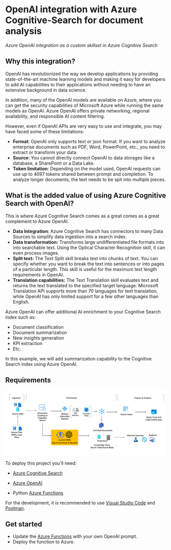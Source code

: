 # OpenAI integration with Azure Cognitive-Search for document analysis
*Azure OpenAI integration as a custom skillset in Azure Cognitive Search*

## Why this integration?

OpenAI has revolutionized the way we develop applications by providing state-of-the-art machine learning models and making it easy for developers to add AI capabilities to their applications without needing to have an extensive background in data science. 

In addition, many of the OpenAI models are available on Azure, where you can get the security capabilities of Microsoft Azure while running the same models as OpenAI. Azure OpenAI offers private networking, regional availability, and responsible AI content filtering.

However, even if OpenAI APIs are very easy to use and integrate, you may have faced some of these limitations:

- **Format**: OpenAI only supports text or json format. If you want to analyze enterprise documents such as PDF, Word, PowerPoint, etc., you need to extract or transform your data.
- **Source**: You cannot directly connect OpenAI to data storages like a database, a SharePoint or a Data Lake.
- **Token limitation**: Depending on the model used, OpenAI requests can use up to 4097 tokens shared between prompt and completion. To analyze longer documents, the text needs to be spit into multiple pieces.

## What is the added value of using Azure Cognitive Search with OpenAI?

This is where Azure Cognitive Search comes as a great comes as a great complement to Azure OpenAI.

- **Data Integration**: Azure Cognitive Search has connectors to many Data Sources to simplify data ingestion into a search index.
- **Data transformation:** Transforms large undifferentiated file formats into into searchable text. Using the Optical Character Recognition skill, it can even process images.
- **Split text:** The Text Split skill breaks text into chunks of text. You can specify whether you want to break the text into sentences or into pages of a particular length. This skill is  useful for the maximum text length requirements in OpenAI. 
- **Translation capabilities:** The Text Translation skill evaluates text and returns the text translated to the specified target language. Microsoft Translation API supports more than 70 languages for text translation, while OpenAI has only limited support for a few other languages than English.

Azure OpenAI can offer additional AI enrichment to your Cognitive Search index such as:

- Document classification
- Document summarization
- New insights generation
- KPI extraction
- Etc.

In this example, we will add summarization capability to the Cognitive Search index using Azure OpenAI. 

## Requirements

![image-20230227094029410](.\img\custom-skill-archi.png)

To deploy this project you'll need:

- [Azure Cognitive Search](https://learn.microsoft.com/en-us/azure/search/) 
- [Azure OpenAI](https://learn.microsoft.com/en-us/azure/cognitive-services/openai/overview) 

- Python [Azure Functions](https://learn.microsoft.com/en-us/azure/azure-functions/functions-overview) 

For the development, it is recommended to use [Visual Studio Code](https://code.visualstudio.com/) and [Postman](https://www.postman.com/).

## Get started

- Update the [Azure Functions]((.\openai-custom-skill\openai_request\__init__.py)) with your own OpenAI prompt.
- Deploy the function to Azure.
